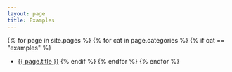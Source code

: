 ```yaml
---
layout: page
title: Examples
---
```


{% for page in site.pages %}
{% for cat in page.categories %}
{% if cat == "examples" %}
- <a href="{{ page.url }}">{{ page.title }}</a>
{% endif %}
{% endfor %}
{% endfor %}

